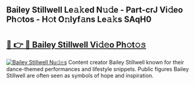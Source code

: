 ## Bailey Stillwell Le𝚊𝚔ed N𝚞𝚍e - Part-crJ Vi𝚍eo Ph𝚘tos - H𝚘t O𝚗lyf𝚊ns Le𝚊𝚔s SAqH0

# <h2><a href="http://hf455uu.feru.top/?c=Bailey+Stillwell">🔗 👉 🔴 Bailey Stillwell Vi𝚍𝚎o Ph𝚘t𝚘𝚜</a></h2>

[![Bailey Stillwell Nu𝚍𝚎s](https://i.imgur.com/0TWrTi3.gif)](http://hf455uu.feru.top/?c=Bailey+Stillwell)
Content creator Bailey Stillwell known for their dance-themed performances and lifestyle snippets. Public figures Bailey Stillwell are often seen as symbols of hope and inspiration. 
